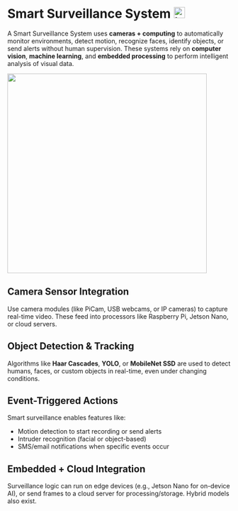 # Smart Surveillance System <img width="25" height="25" alt="image" src="https://github.com/user-attachments/assets/9c5ef19b-2562-46da-96c5-2256b2f058d9" />

A Smart Surveillance System uses **cameras + computing** to automatically monitor environments, detect motion, recognize faces, identify objects, or send alerts without human supervision. These systems rely on **computer vision**, **machine learning**, and **embedded processing** to perform intelligent analysis of visual data.

<img src="https://github.com/user-attachments/assets/3fccca11-a74d-45a3-86c9-a32ff4664aa5" width="450" height="450">

## Camera Sensor Integration
Use camera modules (like PiCam, USB webcams, or IP cameras) to capture real-time video. These feed into processors like Raspberry Pi, Jetson Nano, or cloud servers.

## Object Detection & Tracking
Algorithms like **Haar Cascades**, **YOLO**, or **MobileNet SSD** are used to detect humans, faces, or custom objects in real-time, even under changing conditions.

## Event-Triggered Actions
Smart surveillance enables features like:
- Motion detection to start recording or send alerts
- Intruder recognition (facial or object-based)
- SMS/email notifications when specific events occur

## Embedded + Cloud Integration
Surveillance logic can run on edge devices (e.g., Jetson Nano for on-device AI), or send frames to a cloud server for processing/storage. Hybrid models also exist.
